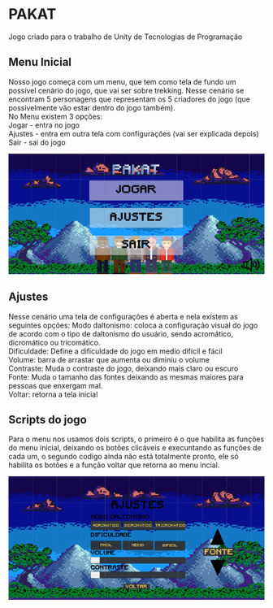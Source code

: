 # PAKAT
Jogo criado para o trabalho de Unity de Tecnologias de Programação

## Menu Inicial 

Nosso jogo começa com um menu, que tem como tela de fundo um possível cenário do jogo, que vai ser sobre trekking. Nesse cenário se encontram 5 personagens que representam os 5 criadores do jogo (que possivelmente vão estar dentro do jogo também).  
No Menu existem 3 opções:  
  Jogar - entra no jogo  
  Ajustes - entra em outra tela com configurações (vai ser explicada depois)  
  Sair - sai do jogo   
 
![menuPrincipal](https://raw.githubusercontent.com/TP-Coltec-UFMG/2023-303-PAKAT/main/MenuPrincipal.png)

## Ajustes 

Nesse cenário uma tela de configurações é aberta e nela existem as seguintes opções:
  Modo daltonismo: coloca a configuração visual do jogo de acordo com o tipo de daltonismo do usuário, sendo acromático, dicromático ou tricomático.  
  Dificuldade: Define a dificuldade do jogo em medio difícil e fácil   
  Volume: barra de arrastar que aumenta ou diminiu o volume  
  Contraste: Muda o contraste do jogo, deixando mais claro ou escuro  
  Fonte: Muda o tamanho das fontes deixando as mesmas maiores para pessoas que enxergam mal.  
  Voltar: retorna a tela inicial
  
## Scripts do jogo 
  Para o menu nos usamos dois scripts, o primeiro é o que habilita as funções do menu inicial, deixando os botões clicáveis e execuntando as funções de cada um, o segundo codigo ainda não está totalmente pronto, ele só habilita os botões e a função voltar que retorna ao menu incial.

![menuAjustes](https://raw.githubusercontent.com/TP-Coltec-UFMG/2023-303-PAKAT/main/MenuAjuste.png)
